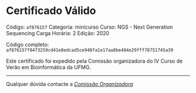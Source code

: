 # Certificado Válido

Código: `af876157`
Categoria: minicurso
Curso: NGS - Next Generation Sequencing
Carga Horária: 2
Edição: 2020


Código completo: `af876157f8473259cd41e8edcad5ce948fa1e17aa8be484e29fff78751745a39`


Este certificado foi expedido pela Comissão organizadora do IV Curso de Verão em Bioinformática da UFMG.

----

Qualquer dúvida contacte a [_Comissão Organizadora_](<mailto:cursobioinfoufmg@gmail.com$subject=[Certificados]>)

